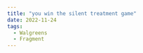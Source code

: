 ```yaml
---
title: "you win the silent treatment game"
date: 2022-11-24
tags:
  - Walgreens
  - Fragment
---
```

